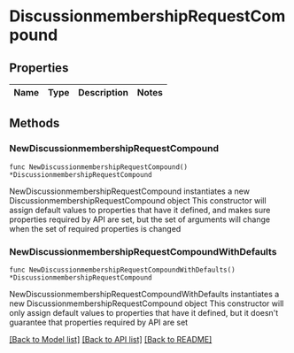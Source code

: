 # DiscussionmembershipRequestCompound

## Properties

Name | Type | Description | Notes
------------ | ------------- | ------------- | -------------

## Methods

### NewDiscussionmembershipRequestCompound

`func NewDiscussionmembershipRequestCompound() *DiscussionmembershipRequestCompound`

NewDiscussionmembershipRequestCompound instantiates a new DiscussionmembershipRequestCompound object
This constructor will assign default values to properties that have it defined,
and makes sure properties required by API are set, but the set of arguments
will change when the set of required properties is changed

### NewDiscussionmembershipRequestCompoundWithDefaults

`func NewDiscussionmembershipRequestCompoundWithDefaults() *DiscussionmembershipRequestCompound`

NewDiscussionmembershipRequestCompoundWithDefaults instantiates a new DiscussionmembershipRequestCompound object
This constructor will only assign default values to properties that have it defined,
but it doesn't guarantee that properties required by API are set


[[Back to Model list]](../README.md#documentation-for-models) [[Back to API list]](../README.md#documentation-for-api-endpoints) [[Back to README]](../README.md)


